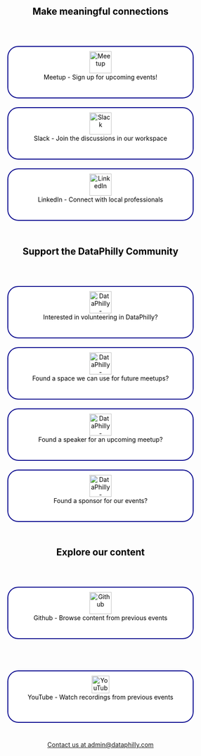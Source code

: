 <html lang="en">
<head>
<meta charset="UTF-8">
<meta name="viewport" content="width=device-width, initial-scale=1.0">
<style>
  body {
    color: black; /* Default text color */
    text-align: center; /* Center text globally */
  }
  header h2 {
    text-align: center; /* Ensure headers are centered */
    color: black; /* Default text color */
  }
  .link-button {
    display: inline-block;
    border: 2px solid darkblue;
    padding: 10px;
    text-decoration: none;
    color: black;
    width: calc(100% - 10px);
    max-width: 400px;
    height: 95px;
    border-radius: 25px;
    margin: 10px auto;
    background-color: white; /* Change to desired button background color */
  }
  .link-button img {
    vertical-align: middle;
  }
  .link-button span {
    display: block;
    margin-top: 5px;
  }
  @media (min-width: 600px) {
    .link-button {
      width: 80%; /* Change to 80% width for larger screens */
    }
  }
</style>
</head>
<body>
<div align="center">

<header>
  <h2>Make meaningful connections</h2>
</header>
<a href="https://www.meetup.com/DataPhilly/" class="link-button">
  <img src="https://upload.wikimedia.org/wikipedia/commons/thumb/6/6b/Meetup_Logo.png/225px-Meetup_Logo.png" alt="Meetup" height="50"><br>
  Meetup - Sign up for upcoming events!
</a>
<br>

<a href="https://join.slack.com/t/dataphilly/shared_invite/zt-2jumsno1h-C8JoHt06ZtvxSYfcytRv1A" class="link-button">
  <img src="https://upload.wikimedia.org/wikipedia/commons/thumb/d/d5/Slack_icon_2019.svg/127px-Slack_icon_2019.svg.png" alt="Slack" height="50"><br>
  Slack - Join the discussions in our workspace
</a>
<br>

<a href="https://www.linkedin.com/groups/12713736/" class="link-button">
  <img src="https://upload.wikimedia.org/wikipedia/commons/8/81/LinkedIn_icon.svg" alt="LinkedIn" height="50"><br>
  LinkedIn - Connect with local professionals
</a>  
<br><br>


<header>
  <h2>Support the DataPhilly Community</h2>
</header>

<a href="https://forms.gle/Xs9nv9d4Cwnh7XYHA" class="link-button">
  <img src="https://www.svgrepo.com/show/429960/people-support-avatar.svg" alt="DataPhilly - Volunteer Application" height="50"><br>
  Interested in volunteering in DataPhilly?
</a>
<br>

<a href="https://goo.gl/Ru0eth" class="link-button">
  <img src="https://www.svgrepo.com/show/131971/location.svg" alt="DataPhilly - Hosting Space" height="50"><br>
  Found a space we can use for future meetups?
</a>
<br>

<a href="https://goo.gl/9DJxq0" class="link-button">
  <img src="https://www.svgrepo.com/show/262887/presentation-stand.svg" alt="DataPhilly - Speaker" height="50"><br>
  Found a speaker for an upcoming meetup?
</a>
<br>

<a href="https://goo.gl/JLVfqh" class="link-button">
  <img src="https://www.svgrepo.com/show/474909/money-transfer.svg" alt="DataPhilly - Speaker" height="50"><br>
  Found a sponsor for our events?
</a>  
<br><br>



<header>
  <h2>Explore our content</h2>
</header>

<a href="https://dataphilly.github.io/" class="link-button">
  <img src="https://upload.wikimedia.org/wikipedia/commons/9/91/Octicons-mark-github.svg" alt="Github"  height="50"><br>
  Github - Browse content from previous events
</a>
<br><br><br><br>

<a href="https://www.youtube.com/channel/UCvwDejnW-Q49xEb667JqS-g" class="link-button">
  <img src="https://upload.wikimedia.org/wikipedia/commons/thumb/0/09/YouTube_full-color_icon_%282017%29.svg/768px-YouTube_full-color_icon_%282017%29.svg.png?20240107144800" alt="YouTube"  height="40"><br>
  YouTube - Watch recordings from previous events
</a>  
<br><br>

<p><a href="mailto:admin@dataphilly.com">Contact us at admin@dataphilly.com</a></p>

</div>
